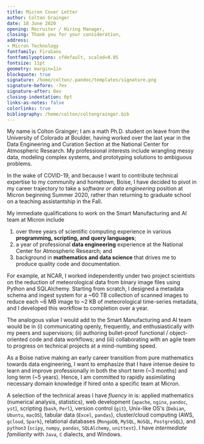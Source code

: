```yaml
--- 
title: Micron Cover Letter
author: Colton Grainger 
date: 18 June 2020
opening: Recruiter / Hiring Manager,
closing: Thank you for your consideration,
address:
- Micron Technology
fontfamily: FiraSans
fontfamilyoptions: sfdefault, scaled=0.85
fontsize: 11pt
geometry: margin=1in
blockquote: true
signature: /home/colton/.pandoc/templates/signature.png
signature-before: -7ex
signature-after: 0ex
closing-indentation: 0pt
links-as-notes: false
colorlinks: true
bibliography: /home/colton/coltongrainger.bib
---
```


My name is Colton Grainger; I am a math Ph.D. student on leave from the University of Colorado at Boulder, having worked over the last year in the Data Engineering and Curation Section at the National Center for Atmospheric Research. My professional interests include wrangling messy data, modeling complex systems, and prototyping solutions to ambiguous problems. 

In the wake of COVID-19, and because I want to contribute technical expertise to my community and hometown, Boise, I have decided to pivot in my career trajectory to take a *software or data engineering* position at Micron beginning Summer 2020, rather than returning to graduate school on a teaching assistantship in the Fall.

My immediate qualifications to work on the Smart Manufacturing and AI team at Micron include

1. over three years of scientific computing experience in various **programming, scripting, and query languages**; 
2. a year of professional **data engineering** experience at the National Center for Atmospheric Research; and
3. background in **mathematics and data science** that drives me to produce quality code and documentation.

For example, at NCAR, I worked independently under two project scientists on the reduction of meteorological data from binary image files using Python and SQLAlchemy. Starting from scratch, I designed a metadata schema and ingest system for a ~60 TB collection of scanned images to reduce each ~6 MB image to ~2 KB of meteorological time-series metadata, and I developed this workflow to completion over a year. 

The analogous value I would add to the Smart Manufacturing and AI team would be in
(i) communicating openly, frequently, and enthusiastically with my peers and supervisors; 
(ii) authoring bullet-proof functional / object-oriented code and data workflows; and
(iii) collaborating with an agile team to progress on technical projects at a mind-numbing speed.

As a Boise native making an early career transition from pure mathematics towards data engineering, I want to emphasize that I have intense desire to learn and improve professionally in both the short term (~3 months) and long term (~5 years). Hence, I am committed to rapidly assimilating necessary domain knowledge if hired onto a specific team at Micron.

A selection of the technical areas I have *fluency* in is:
applied mathematics (numerical analysis, statistics), web development (`apache`, `nginx`, `pandoc`, `yst`), scripting (`bash`, `Perl`), version control (`git`), Unix-like OS's (`Debian`, `Ubuntu`, `macOS`), tabular data (`Excel`, `pandas`), cluster/cloud computing (AWS, `gcloud`, `Spark`), relational databases (`MongoDB`, `MySQL`, `NoSQL`,  `PostgreSQL`), and `python3` (`scipy`, `numpy`, `pandas`, `SQLAlchemy`, `unittest`).
I have *intermediate familiarity* with `Java`, `C` dialects, and Windows.

